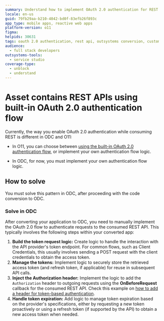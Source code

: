 ```yaml
---
summary: Understand how to implement OAuth 2.0 authentication for REST APIs on OutSystems Developer Cloud (ODC) compared to OutSystems 11 (O11) and solve code conversion issues.
locale: en-us
guid: 79fb29aa-b210-4042-bd0f-83efb26f893c
app_type: mobile apps, reactive web apps
platform-version: o11
figma:
helpids: 30631
tags: oauth 2.0 authentication, rest api, outsystems conversion, custom authentication flow, odc conversion
audience:
  - full stack developers
outsystems-tools:
  - service studio
coverage-type:
  - unblock
  - understand
---
```


# Asset contains REST APIs using built-in OAuth 2.0 authentication flow

Currently, the way you enable OAuth 2.0 authentication while consuming REST is different in ODC and O11:

* In O11, you can choose between [using the built-in OAuth 2.0 authentication flow](../../integration-with-systems/rest/consume-rest-apis/rest-oauth2-authorization.md), or implement your own authentication flow logic.

* In ODC, for now, you must implement your own authentication flow logic.

## How to solve

You must solve this pattern in ODC, after proceeding with the code conversion to ODC.

### Solve in ODC

After converting your application to ODC, you need to manually implement the OAuth 2.0 flow to authenticate requests to the consumed REST API. This typically involves the following steps within your converted app:

1. **Build the token request logic:** Create logic to handle the interaction with the API provider's token endpoint. For common flows, such as Client Credentials, this usually involves sending a POST request with the client credentials to obtain the access token.
1. **Manage the tokens:** Implement logic to securely store the retrieved access token (and refresh token, if applicable) for reuse in subsequent API calls.
1. **Inject the Authorization header:** Implement the logic to add the `Authorization` header to outgoing requests using the **OnBeforeRequest** callback for the consumed REST API. Check this example on [how to add a header for token-based authentication](../../integration-with-systems/rest/consume-rest-apis/simple-customizations.md#example-use-case-adding-a-header-for-token-based-authentication).
1. **Handle token expiration:** Add logic to manage token expiration based on the provider's specifications, either by requesting a new token proactively or using a refresh token (if supported by the API) to obtain a new access token when needed.


